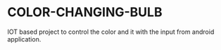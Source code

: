 # COLOR-CHANGING-BULB
IOT based project to control the color and it with the input from android application.
